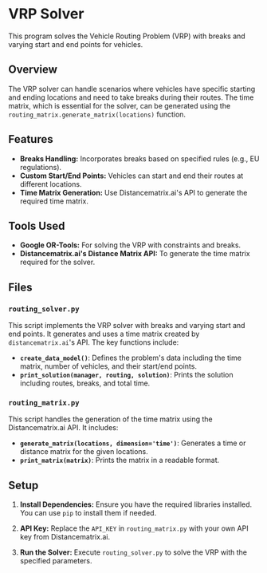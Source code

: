 # VRP Solver

This program solves the Vehicle Routing Problem (VRP) with breaks and varying start and end points for vehicles.

## Overview

The VRP solver can handle scenarios where vehicles have specific starting and ending locations and need to take breaks during their routes. The time matrix, which is essential for the solver, can be generated using the `routing_matrix.generate_matrix(locations)` function.

## Features

- **Breaks Handling:** Incorporates breaks based on specified rules (e.g., EU regulations).
- **Custom Start/End Points:** Vehicles can start and end their routes at different locations.
- **Time Matrix Generation:** Use Distancematrix.ai's API to generate the required time matrix.

## Tools Used

- **Google OR-Tools:** For solving the VRP with constraints and breaks.
- **Distancematrix.ai's Distance Matrix API:** To generate the time matrix required for the solver.

## Files

### `routing_solver.py`

This script implements the VRP solver with breaks and varying start and end points. It generates and uses a time matrix created by `distancematrix.ai`'s API. The key functions include:

- **`create_data_model()`**: Defines the problem's data including the time matrix, number of vehicles, and their start/end points.
- **`print_solution(manager, routing, solution)`**: Prints the solution including routes, breaks, and total time.

### `routing_matrix.py`

This script handles the generation of the time matrix using the Distancematrix.ai API. It includes:

- **`generate_matrix(locations, dimension='time')`**: Generates a time or distance matrix for the given locations.
- **`print_matrix(matrix)`**: Prints the matrix in a readable format.

## Setup

1. **Install Dependencies:**
   Ensure you have the required libraries installed. You can use `pip` to install them if needed.

2. **API Key:**
   Replace the `API_KEY` in `routing_matrix.py` with your own API key from Distancematrix.ai.

3. **Run the Solver:**
   Execute `routing_solver.py` to solve the VRP with the specified parameters.





